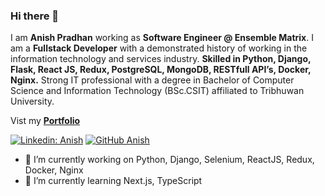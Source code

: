 ### Hi there 👋

I am **Anish Pradhan** working as **Software Engineer @ Ensemble Matrix**. I am a **Fullstack Developer** with a demonstrated history of working in the information technology and services industry. **Skilled in Python, Django, Flask, React JS, Redux, PostgreSQL, MongoDB, RESTfull API’s, Docker, Nginx.** Strong IT professional with a degree in Bachelor of Computer Science and Information Technology (BSc.CSIT) affiliated to Tribhuwan University.

Vist my **[Portfolio](https://anish-pradhan.com.np)**

[![Linkedin: Anish](https://img.shields.io/badge/-Anish-blue?style=flat-square&logo=Linkedin&logoColor=white&link=https://www.linkedin.com/in/anishpdhn/)](https://www.linkedin.com/in/anishpdhn/)
[![GitHub Anish](https://img.shields.io/github/followers/anishpradhan/anishpradhan?label=follow&style=social)](https://github.com/anishpradhan)

- 🔭 I’m currently working on Python, Django, Selenium, ReactJS, Redux, Docker, Nginx
- 🌱 I’m currently learning Next.js, TypeScript 
